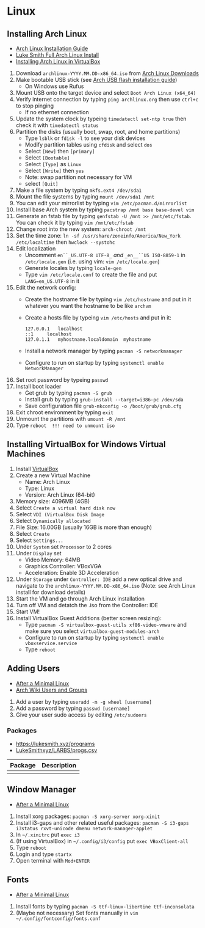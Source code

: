 # Linux

## Installing Arch Linux

- [Arch Linux Installation Guide](https://wiki.archlinux.org/index.php/Installation_guide)
- [Luke Smith Full Arch Linux Install](https://www.youtube.com/watch?v=4PBqpX0_UOc)
- [Installing Arch Linux in VirtualBox](https://www.youtube.com/watch?v=HpskN_jKyhc)

 1. Download `archlinux-YYYY.MM.DD-x86_64.iso` from [Arch Linux Downloads](https://www.archlinux.org/download/)
 2. Make bootable USB stick (see [Arch USB flash installation guide](https://wiki.archlinux.org/index.php/USB_flash_installation_media#In_Windows))
    - On Windows use Rufus
 3. Mount USB onto the target device and select `Boot Arch Linux (x64_64)`
 4. Verify internet connection by typing `ping archlinux.org` then use `ctrl+c` to stop pinging
    - If no ethernet connection
 5. Update the system clock by typeing `timedatectl set-ntp true` then check it with `timedatectl status`
 6. Partition the disks (usually boot, swap, root, and home partitions)
    - Type `lsblk` or `fdisk -l` to see your disk devices
    - Modify partition tables using `cfdisk` and select `dos`
    - Select `[New]` then `[primary]`
    - Select `[Bootable]`
    - Select `[Type]` as `Linux`
    - Select `[Write]` then `yes`
    - Note: swap partition not necessary for VM
    - select `[Quit]`
 7. Make a file system by typing `mkfs.ext4 /dev/sda1`
 8. Mount the file systems by typing `mount /dev/sda1 /mnt`
 9. You can edit your mirrorlist by typing `vim /etc/pacman.d/mirrorlist`
10. Install base Arch system by typing `pacstrap /mnt base base-devel vim`
11. Generate an fstab file by typing `genfstab -U /mnt >> /mnt/etc/fstab`. You can check it by typing `vim /mnt/etc/fstab`
12. Change root into the new system: `arch-chroot /mnt`
13. Set the time zone: `ln -sf /usr/share/zoneinfo/America/New_York /etc/localtime` then `hwclock --systohc`
14. Edit localization
    - Uncomment `en``_US.UTF-8 UTF-8_` _and_ `_en__``US ISO-8859-1` in `/etc/locale.gen` (i.e. using vim: `vim /etc/locale.gen`)
    - Generate locales by typing `locale-gen`
    - Type `vim /etc/locale.conf` to create the file and put `LANG=en_US.UTF-8` in it
15. Edit the network config:
    - Create the hostname file by typing `vim /etc/hostname` and put in it whatever you want the hostname to be like `archvm`
    - Create a hosts file by typeing `vim /etc/hosts` and put in it:

        ```
        127.0.0.1	localhost
        ::1		localhost
        127.0.1.1	myhostname.localdomain	myhostname
        ```

    - Install a network manager by typing `pacman -S networkmanager`
    - Configure to run on startup by typing `systemctl enable NetworkManager`
16. Set root password by typeing `passwd`
17. Install boot loader
    - Get grub by typing `pacman -S grub`
    - Install grub by typing `grub-install --target=i386-pc /dev/sda`
    - Save configuration file `grub-mkconfig -o /boot/grub/grub.cfg`
18. Exit chroot environment by typing `exit`
19. Unmount the partitions with `umount -R /mnt`
20. Type `reboot  !!! need to unmount iso`

## Installing VirtualBox for Windows Virtual Machines

 1. Install [VirtualBox](https://www.virtualbox.org/wiki/Downloads)
 2. Create a new Virtual Machine
    - Name: Arch Linux
    - Type: Linux
    - Version: Arch Linux (64-bit)
 3. Memory size: 4096MB (4GB)
 4. Select `Create a virtual hard disk now`
 5. Select `VDI (VirtualBox Disk Image`
 6. Select `Dynamically allocated`
 7. File Size: 16.00GB (usually 16GB is more than enough)
 8. Select `Create`
 9. Select `Settings...`
10. Under `System` set `Processor` to 2 cores
11. Under `Display` set
    - Video Memory: 64MB
    - Graphics Controller: VBoxVGA
    - Acceleration: Enable 3D Acceleration
12. Under `Storage` under `Controller: IDE` add a new optical drive and navigate to the `archlinux-YYYY.MM.DD-x86_64.iso` (Note: see Arch Linux install for download details)
13. Start the VM and go through Arch Linux installation
14. Turn off VM and detatch the .iso from the Controller: IDE
15. Start VM!
16. Install VirtualBox Guest Additions (better screen resizing):
    - Type `pacman -S virtualbox-guest-utils xf86-video-vmware` and make sure you select `virtualbox-guest-modules-arch`
    - Configure to run on startup by typing `systemctl enable vboxservice.service`
    - Type `reboot`

## Adding Users

- [After a Minimal Linux](https://www.youtube.com/watch?v=nSHOb8YU9Gw)
- [Arch Wiki Users and Groups](https://wiki.archlinux.org/index.php/users_and_groups)

1. Add a user by typing `useradd -m -g wheel [username]`
2. Add a password by typing `passwd [username]`
3. Give your user sudo access by editing `/etc/sudoers`

### Packages

- <https://lukesmith.xyz/programs>
- [LukeSmithxyz/LARBS/progs.csv](https://github.com/LukeSmithxyz/LARBS/blob/master/progs.csv)

| Package  | Description |
|----------|-------------|
|          |             |

## Window Manager

- [After a Minimal Linux](https://www.youtube.com/watch?v=nSHOb8YU9Gw)

1. Install xorg packages: `pacman -S xorg-server xorg-xinit`
2. Install i3-gaps and other related useful packages: `pacman -S i3-gaps i3status rxvt-unicode dmenu network-manager-applet`
3. In `~/.xinitrc` put `exec i3`
4. (If using VirtualBox) in `~/.config/i3/config` put `exec VBoxClient-all`
5. Type `reboot`
6. Login and type `startx`
7. Open terminal with `Mod+ENTER`

## Fonts

- [After a Minimal Linux](https://www.youtube.com/watch?v=nSHOb8YU9Gw)

1. Install fonts by typing `pacman -S ttf-linux-libertine ttf-inconsolata`
2. (Maybe not necessary) Set fonts manually in `vim ~/.config/fontconfig/fonts.conf`

